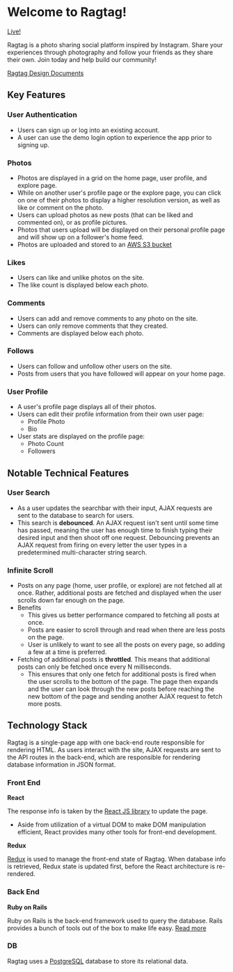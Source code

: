 # Welcome to Ragtag!

[Live!](https://www.ragtagapp.com/)

Ragtag is a photo sharing social platform inspired by Instagram. Share your experiences through photography and follow your friends as they share their own. Join today and help build our community!

[Ragtag Design Documents](https://github.com/vanillafrosty/ragtag/wiki)


## Key Features

### User Authentication
- Users can sign up or log into an existing account.
- A user can use the demo login option to experience the app prior to signing up.

### Photos
- Photos are displayed in a grid on the home page, user profile, and explore page.
- While on another user's profile page or the explore page, you can click on one of their photos to display a higher resolution version, as well as like or comment on the photo.
- Users can upload photos as new posts (that can be liked and commented on), or as profile pictures.
- Photos that users upload will be displayed on their personal profile page and will show up on a follower's home feed.
- Photos are uploaded and stored to an [AWS S3 bucket](https://aws.amazon.com/s3/)

### Likes
- Users can like and unlike photos on the site.
- The like count is displayed below each photo.

### Comments
- Users can add and remove comments to any photo on the site.
- Users can only remove comments that they created.
- Comments are displayed below each photo.

### Follows
- Users can follow and unfollow other users on the site.
- Posts from users that you have followed will appear on your home page.

### User Profile
- A user's profile page displays all of their photos.
- Users can edit their profile information from their own user page:
	- Profile Photo
	- Bio
- User stats are displayed on the profile page:
	- Photo Count
	- Followers




## Notable Technical Features

### User Search
* As a user updates the searchbar with their input, AJAX requests are sent to the database to search for users. 
* This search is **debounced**. An AJAX request isn't sent until some time has passed, meaning the user has enough time to finish typing their desired input and then shoot off one request. Debouncing prevents an AJAX request from firing on every letter the user types in a predetermined multi-character string search.

### Infinite Scroll
* Posts on any page (home, user profile, or explore) are not fetched all at once. Rather, additional posts are fetched and displayed when the user scrolls down far enough on the page.
* Benefits
    * This gives us better performance compared to fetching all posts at once. 
    * Posts are easier to scroll through and read when there are less posts on the page.
    * User is unlikely to want to see all the posts on every page, so adding a few at a time is preferred. 
* Fetching of additional posts is **throttled**. This means that additional posts can only be fetched once every N milliseconds.
    * This ensures that only one fetch for additional posts is fired when the user scrolls to the bottom of the page. The page then expands and the user can look through the new posts before reaching the new bottom of the page and sending another AJAX request to fetch more posts. 





## Technology Stack

Ragtag is a single-page app with one back-end route responsible for rendering HTML. As users interact with the site, AJAX requests are sent to the API routes in the back-end, which are responsible for rendering database information in JSON format.

### Front End

**React**

 The response info is taken by the [React JS library](https://reactjs.org/) to update the page.
- Aside from utilization of a virtual DOM to make DOM manipulation efficient, React provides many other tools for front-end development.

**Redux**

[Redux](https://redux.js.org/) is used to manage the front-end state of Ragtag. When database info is retrieved, Redux state is updated first, before the React architecture is re-rendered.

### Back End

**Ruby on Rails**

Ruby on Rails is the back-end framework used to query the database. Rails provides a bunch of tools out of the box to make life easy. [Read more](https://rubyonrails.org/)

### DB
Ragtag uses a [PostgreSQL](https://www.postgresql.org/) database to store its relational data.
